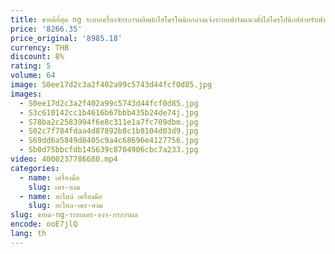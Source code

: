 ```yaml
---
title: ขายดีที่สุด ng ระบบเครื่องจักรการผลิตผักไฮโดรโพนิกกลางแจ้งระบบฟาร์มแนวตั้งไฮโดรโปนิกส์สําหรับฟาร์ม
price: '8266.35'
price_original: '8985.18'
currency: THB
discount: 8%
rating: 5
volume: 64
image: S0ee17d2c3a2f402a99c5743d44fcf0d85.jpg
images:
  - S0ee17d2c3a2f402a99c5743d44fcf0d85.jpg
  - S3c610142cc1b4616b67bbb435b24de74j.jpg
  - S78ba2c2583994f6e8c311e1a7fc709dbm.jpg
  - S02c7f784fdaa4d87892b8c1b8104d03d9.jpg
  - S69dd6a5849d8405c9a4c68696e4127756.jpg
  - Sb0d75bbcfdb145639c8704906cbc7a233.jpg
video: 4000237786680.mp4
categories:
  - name: เครื่องมือ
    slug: เคร-องม
  - name: อะไหล่ เครื่องมือ
    slug: อะไหล-เคร-องม
slug: ขายด-ng-ระบบเคร-องจ-กรการผล
encode: ooE7jlQ
lang: th
---
```

  